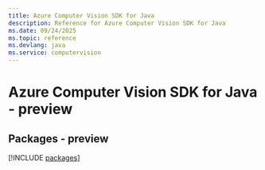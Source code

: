 ```yaml
---
title: Azure Computer Vision SDK for Java
description: Reference for Azure Computer Vision SDK for Java
ms.date: 09/24/2025
ms.topic: reference
ms.devlang: java
ms.service: computervision
---
```

# Azure Computer Vision SDK for Java - preview
## Packages - preview
[!INCLUDE [packages](computer-vision-index.md)]